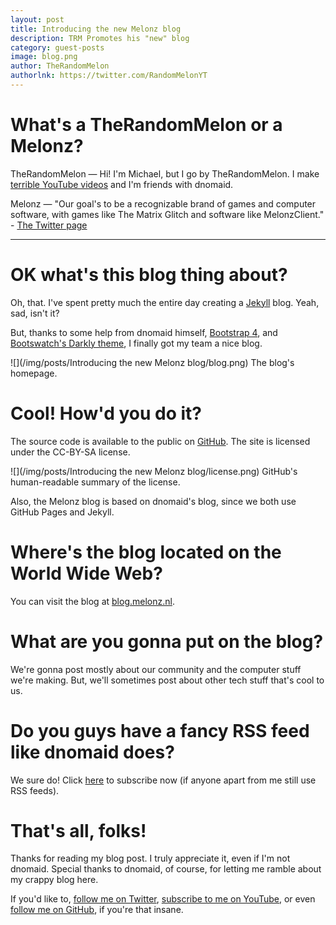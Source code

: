 ```yaml
---
layout: post
title: Introducing the new Melonz blog
description: TRM Promotes his "new" blog
category: guest-posts
image: blog.png
author: TheRandomMelon
authorlnk: https://twitter.com/RandomMelonYT
---
```


# What's a TheRandomMelon or a Melonz?
TheRandomMelon — Hi! I'm Michael, but I go by TheRandomMelon. I make [terrible YouTube videos](https://www.youtube.com/TheRandomMelon) and I'm friends with dnomaid.


Melonz — "Our goal's to be a recognizable brand of games and computer software, with games like The Matrix Glitch and software like MelonzClient." - [The Twitter page](https://twitter.com/melonzinc)

---

# OK what's this blog thing about?
Oh, that. I've spent pretty much the entire day creating a [Jekyll](https://jekyllrb.com) blog. Yeah, sad, isn't it?


But, thanks to some help from dnomaid himself, [Bootstrap 4](https://v4-alpha.getbootstrap.com), and [Bootswatch's Darkly theme](https://bootswatch.com/4-alpha/darkly/), I finally got my team a nice blog.


![](/img/posts/Introducing the new Melonz blog/blog.png)
<span class="image-caption">The blog's homepage.</span>

# Cool! How'd you do it?
The source code is available to the public on [GitHub](https://github.com/Melonz/melonz.github.io). The site is licensed under the CC-BY-SA license.


![](/img/posts/Introducing the new Melonz blog/license.png)
<span class="image-caption">GitHub's human-readable summary of the license.</span>


Also, the Melonz blog is based on dnomaid's blog, since we both use GitHub Pages and Jekyll.

# Where's the blog located on the World Wide Web?
You can visit the blog at [blog.melonz.nl](https://blog.melonz.nl).

# What are you gonna put on the blog?
We're gonna post mostly about our community and the computer stuff we're making. But, we'll sometimes post about other tech stuff that's cool to us.

# Do you guys have a fancy RSS feed like dnomaid does?
We sure do! Click [here](https://blog.melonz.nl/feed.xml) to subscribe now (if anyone apart from me still use RSS feeds).

# That's all, folks!
Thanks for reading my blog post. I truly appreciate it, even if I'm not dnomaid. Special thanks to dnomaid, of course, for letting me ramble about my crappy blog here.


If you'd like to, [follow me on Twitter](https://twitter.com/RandomMelonYT), [subscribe to me on YouTube](https://www.youtube.com/TheRandomMelon), or even [follow me on GitHub](https://github.com/TheRandomMelon), if you're that insane.
